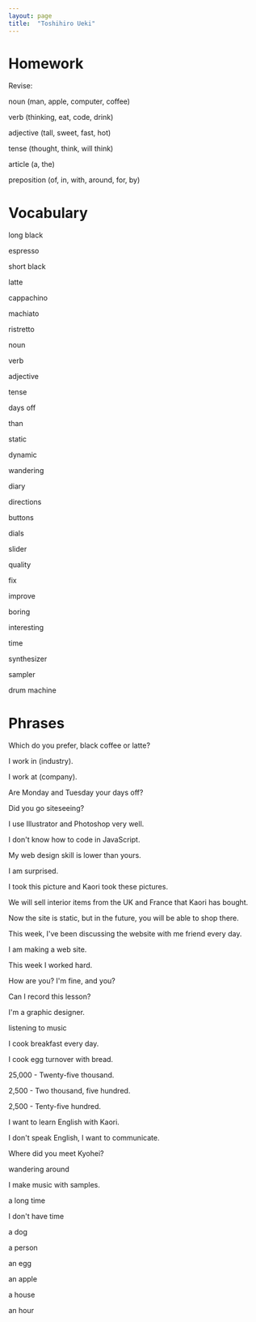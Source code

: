 ```yaml
---
layout: page
title:  "Toshihiro Ueki"
---
```


Homework
========

Revise:

noun (man, apple, computer, coffee)

verb (thinking, eat, code, drink)

adjective (tall, sweet, fast, hot)

tense (thought, think, will think)

article (a, the)

preposition (of, in, with, around, for, by)

Vocabulary
==========

long black

espresso

short black

latte

cappachino

machiato

ristretto

noun

verb

adjective

tense

days off

than

static

dynamic

wandering

diary

directions

buttons

dials

slider

quality

fix

improve

boring

interesting

time

synthesizer

sampler

drum machine


Phrases
=======

Which do you prefer, black coffee or latte?

I work in (industry).

I work at (company).

Are Monday and Tuesday your days off?

Did you go siteseeing?

I use Illustrator  and Photoshop very well.

I don't know how to code in JavaScript.

My web design skill is lower than yours.

I am surprised.

I took this picture and Kaori took these pictures.

We will sell interior items from the UK and France that Kaori has bought.

Now the site is static, but in the future, you will be able to shop there.

This week, I've been discussing the website with me friend every day.

I am making a web site.

This week I worked hard.

How are you? I'm fine, and you?

Can I record this lesson?

I'm a graphic designer.

listening to music

I cook breakfast every day.

I cook egg turnover with bread.

25,000 - Twenty-five thousand.

2,500 - Two thousand, five hundred.

2,500 - Tenty-five hundred.

I want to learn English with Kaori.

I don't speak English, I want to communicate.

Where did you meet Kyohei?

wandering around

I make music with samples.

a long time

I don't have time

a dog

a person

an egg

an apple

a house

an hour
